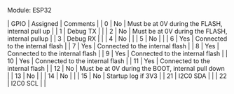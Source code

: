 Module: ESP32

| GPIO | Assigned | Comments                                          |
| 0    | No       | Must be at 0V during the FLASH, internal pull up  |
| 1    | Debug TX |                                                   |
| 2    | No       | Must be at 0V during the FLASH, internal pullup   |
| 3    | Debug RX |                                                   |
| 4    | No       |                                                   |
| 5    | No       |                                                   |
| 6    | Yes      | Connected to the internal flash                   |
| 7    | Yes      | Connected to the internal flash                   |
| 8    | Yes      | Connected to the internal flash                   |
| 9    | Yes      | Connected to the internal flash                   |
| 10   | Yes      | Connected to the internal flash                   |
| 11   | Yes      | Connected to the internal flash                   |
| 12   | No       | Must be at 0V during the BOOT, internal pull down |
| 13   | No       |                                                   |
| 14   | No       |                                                   |
| 15   | No       | Startup log if 3V3                                |
| 21   | I2C0 SDA |                                                   |
| 22   | I2C0 SCL |                                                   |
